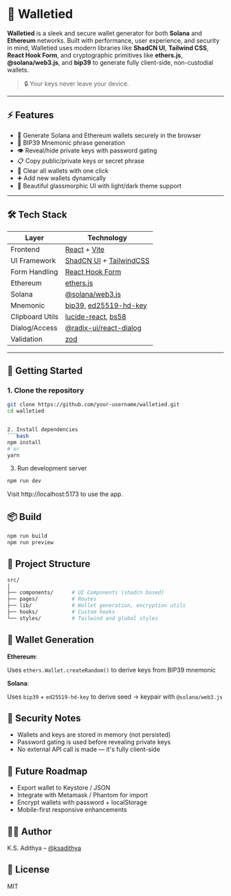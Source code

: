 # 💼 Walletied

**Walletied** is a sleek and secure wallet generator for both **Solana** and **Ethereum** networks. Built with performance, user experience, and security in mind, Walletied uses modern libraries like **ShadCN UI**, **Tailwind CSS**, **React Hook Form**, and cryptographic primitives like **ethers.js**, **@solana/web3.js**, and **bip39** to generate fully client-side, non-custodial wallets.

> 🔒 Your keys never leave your device.

---

## ⚡ Features

- 🔑 Generate Solana and Ethereum wallets securely in the browser
- 🧠 BIP39 Mnemonic phrase generation
- 👁️ Reveal/hide private keys with password gating
- 📋 Copy public/private keys or secret phrase
- 🧼 Clear all wallets with one click
- ➕ Add new wallets dynamically
- 🎨 Beautiful glassmorphic UI with light/dark theme support

---

## 🛠️ Tech Stack

| Layer           | Technology                                                                                                   |
| --------------- | ------------------------------------------------------------------------------------------------------------ |
| Frontend        | [React](https://reactjs.org/) + [Vite](https://vitejs.dev/)                                                  |
| UI Framework    | [ShadCN UI](https://ui.shadcn.com/) + [TailwindCSS](https://tailwindcss.com/)                                |
| Form Handling   | [React Hook Form](https://react-hook-form.com/)                                                              |
| Ethereum        | [ethers.js](https://docs.ethers.org/v6/)                                                                     |
| Solana          | [@solana/web3.js](https://solana-labs.github.io/solana-web3.js/)                                             |
| Mnemonic        | [bip39](https://www.npmjs.com/package/bip39), [ed25519-hd-key](https://www.npmjs.com/package/ed25519-hd-key) |
| Clipboard Utils | [lucide-react](https://lucide.dev/icons), [bs58](https://github.com/cryptocoinjs/bs58)                       |
| Dialog/Access   | [@radix-ui/react-dialog](https://www.radix-ui.com/primitives/docs/components/dialog)                         |
| Validation      | [zod](https://github.com/colinhacks/zod)                                                                     |

---

## 🚀 Getting Started

### 1. Clone the repository

````bash
git clone https://github.com/your-username/walletied.git
cd walletied


2. Install dependencies
```bash
npm install
# or
yarn
````

3. Run development server

```bash
npm run dev
```

Visit http://localhost:5173 to use the app.

## 📦 Build

```bash
npm run build
npm run preview
```

## 📁 Project Structure

```bash
src/
│
├── components/      # UI Components (shadcn based)
├── pages/           # Routes
├── lib/             # Wallet generation, encryption utils
├── hooks/           # Custom hooks
└── styles/          # Tailwind and global styles
```

## 🧠 Wallet Generation

**Ethereum**:

Uses `ethers.Wallet.createRandom()` to derive keys from BIP39 mnemonic

**Solana**:

Uses `bip39` + `ed25519-hd-key` to derive seed → keypair with `@solana/web3.js`

## 🔐 Security Notes

- Wallets and keys are stored in memory (not persisted)
- Password gating is used before revealing private keys
- No external API call is made — it's fully client-side

## 📌 Future Roadmap

- Export wallet to Keystore / JSON
- Integrate with Metamask / Phantom for import
- Encrypt wallets with password + localStorage
- Mobile-first responsive enhancements

## 🧑‍💻 Author

K.S. Adithya – [@ksadithya](https://github.com/ksadithya)

## 📄 License

MIT
